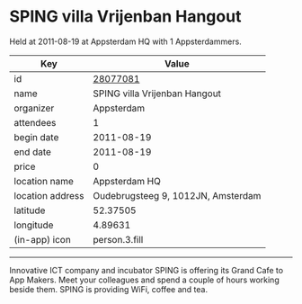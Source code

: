# SPING villa Vrijenban Hangout
Held at 2011-08-19 at Appsterdam HQ with 1 Appsterdammers.
        
|Key|Value
|---|---|
|id|[28077081](https://www.meetup.com/appsterdam/events/28077081/)|
|name|SPING villa Vrijenban Hangout|
|organizer|Appsterdam|
|attendees|1|
|begin date|2011-08-19|
|end date|2011-08-19|
|price|0|
|location name|Appsterdam HQ|
|location address|Oudebrugsteeg 9, 1012JN, Amsterdam|
|latitude|52.37505|
|longitude|4.89631|
|(in-app) icon|person.3.fill|

---

Innovative ICT company and incubator SPING is offering its Grand Cafe to App Makers. Meet your colleagues and spend a couple of hours working beside them. SPING is providing WiFi, coffee and tea.


